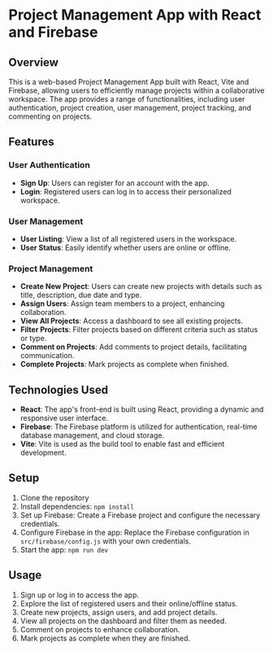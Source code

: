 # Project Management App with React and Firebase

## Overview

This is a web-based Project Management App built with React, Vite and Firebase, allowing users to efficiently manage projects within a collaborative workspace. The app provides a range of functionalities, including user authentication, project creation, user management, project tracking, and commenting on projects.

## Features

### User Authentication

- **Sign Up**: Users can register for an account with the app.
- **Login**: Registered users can log in to access their personalized workspace.

### User Management

- **User Listing**: View a list of all registered users in the workspace.
- **User Status**: Easily identify whether users are online or offline.

### Project Management

- **Create New Project**: Users can create new projects with details such as title, description, due date and type.
- **Assign Users**: Assign team members to a project, enhancing collaboration.
- **View All Projects**: Access a dashboard to see all existing projects.
- **Filter Projects**: Filter projects based on different criteria such as status or type.
- **Comment on Projects**: Add comments to project details, facilitating communication.
- **Complete Projects**: Mark projects as complete when finished.

## Technologies Used

- **React**: The app's front-end is built using React, providing a dynamic and responsive user interface.
- **Firebase**: The Firebase platform is utilized for authentication, real-time database management, and cloud storage.
- **Vite**: Vite is used as the build tool to enable fast and efficient development.

## Setup

1. Clone the repository
2. Install dependencies: `npm install`
3. Set up Firebase: Create a Firebase project and configure the necessary credentials.
4. Configure Firebase in the app: Replace the Firebase configuration in `src/firebase/config.js` with your own credentials.
5. Start the app: `npm run dev`

## Usage

1. Sign up or log in to access the app.
2. Explore the list of registered users and their online/offline status.
3. Create new projects, assign users, and add project details.
4. View all projects on the dashboard and filter them as needed.
5. Comment on projects to enhance collaboration.
6. Mark projects as complete when they are finished.
